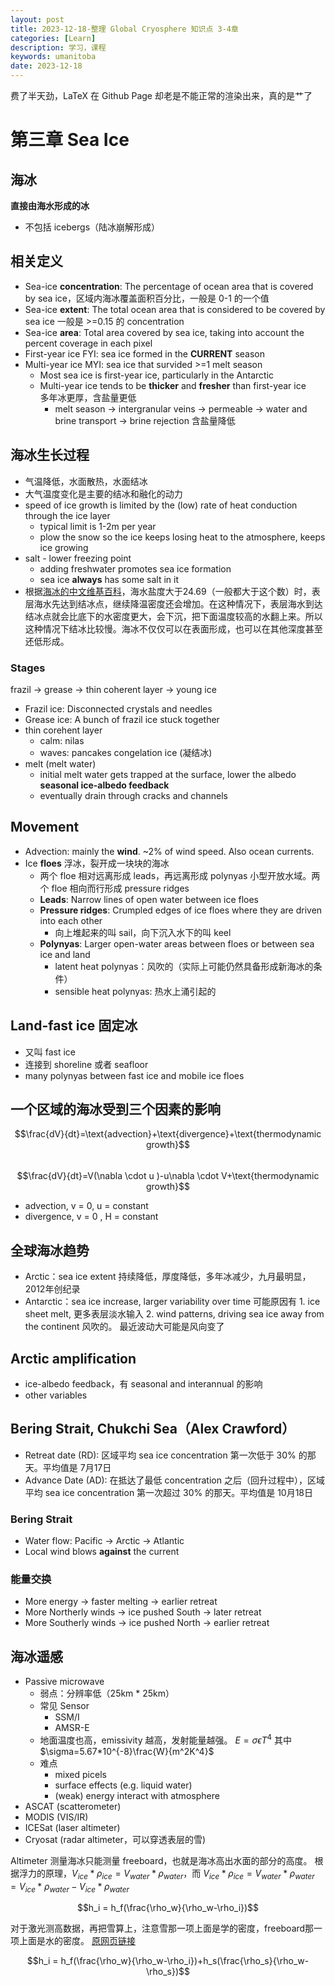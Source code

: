 ```yaml
---
layout: post
title: 2023-12-18-整理 Global Cryosphere 知识点 3-4章
categories: [Learn]
description: 学习，课程
keywords: umanitoba
date: 2023-12-18
---
```


费了半天劲，LaTeX 在 Github Page 却老是不能正常的渲染出来，真的是艹了

# 第三章 Sea Ice
## 海冰
**直接由海水形成的冰**
- 不包括 icebergs（陆冰崩解形成）

## 相关定义
- Sea-ice **concentration**: The percentage of ocean area that is covered by sea ice，区域内海冰覆盖面积百分比，一般是 0-1 的一个值
- Sea-ice **extent**: The total ocean area that is considered to be covered by sea ice 一般是 >=0.15 的 concentration
- Sea-ice **area**: Total area covered by sea ice, taking into account the percent coverage in each pixel
- First-year ice FYI: sea ice formed in the **CURRENT** season
- Multi-year ice MYI: sea ice that survided >=1 melt season
    - Most sea ice is first-year ice, particularly in the Antarctic
    - Multi-year ice tends to be **thicker** and **fresher** than first-year ice    
    多年冰更厚，含盐量更低
        - melt season -> intergranular veins -> permeable -> water and brine transport -> brine rejection 含盐量降低

## 海冰生长过程
- 气温降低，水面散热，水面结冰
- 大气温度变化是主要的结冰和融化的动力
- speed of ice growth is limited by the (low) rate of heat conduction through the ice layer
    - typical limit is 1-2m per year
    - plow the snow so the ice keeps losing heat to the atmosphere, keeps ice growing
- salt - lower freezing point
    - adding freshwater promotes sea ice formation 
    - sea ice **always** has some salt in it
- 根据[海冰的中文维基百科](https://zh.wikipedia.org/wiki/%E6%B5%B7%E5%86%B0)，海水盐度大于24.69（一般都大于这个数）时，表层海水先达到结冰点，继续降温密度还会增加。在这种情况下，表层海水到达结冰点就会比底下的水密度更大，会下沉，把下面温度较高的水翻上来。所以这种情况下结冰比较慢。海冰不仅仅可以在表面形成，也可以在其他深度甚至还低形成。

### Stages
frazil -> grease -> thin coherent layer -> young ice
- Frazil ice: Disconnected crystals and needles
- Grease ice: A bunch of frazil ice stuck together
- thin corehent layer 
    - calm: nilas
    - waves: pancakes
congelation ice (凝结冰)
- melt (melt water)
    - initial melt water gets trapped at the surface, lower the albedo     
    **seasonal ice-albedo feedback**
    - eventually drain through cracks and channels

## Movement
- Advection: mainly the **wind**. ~2% of wind speed. Also ocean currents.
- Ice **floes** 浮冰，裂开成一块块的海冰
    - 两个 floe 相对远离形成 leads，再远离形成 polynyas 小型开放水域。两个 floe 相向而行形成 pressure ridges
    - **Leads**: Narrow lines of open water between ice floes
    - **Pressure ridges**: Crumpled edges of ice floes where they are driven into each other
        - 向上堆起来的叫 sail，向下沉入水下的叫 keel
    - **Polynyas**: Larger open-water areas between floes or between sea ice and land
        - latent heat polynyas：风吹的（实际上可能仍然具备形成新海冰的条件）
        - sensible heat polynyas: 热水上涌引起的
        
## Land-fast ice 固定冰
- 又叫 fast ice
- 连接到 shoreline 或者 seafloor
- many polynyas between fast ice and mobile ice floes 

## 一个区域的海冰受到三个因素的影响
$$\frac{dV}{dt}=\text{advection}+\text{divergence}+\text{thermodynamic growth}$$    
$$\frac{dV}{dt}=V(\nabla \cdot u )-u\nabla \cdot V+\text{thermodynamic growth}$$
- advection, v = 0, u = constant
- divergence, v = 0 , H = constant

## 全球海冰趋势
- Arctic：sea ice extent 持续降低，厚度降低，多年冰减少，九月最明显，2012年创纪录
- Antarctic：sea ice increase, larger variability over time 可能原因有 1. ice sheet melt, 更多表层淡水输入 2. wind patterns, driving sea ice away from the continent 风吹的。 最近波动大可能是风向变了

## Arctic amplification 
- ice-albedo feedback，有 seasonal and interannual 的影响
- other variables 

## Bering Strait, Chukchi Sea（Alex Crawford）
- Retreat date (RD): 区域平均 sea ice concentration 第一次低于 30% 的那天。平均值是 7月17日
- Advance Date (AD): 在抵达了最低 concentration 之后（回升过程中），区域平均 sea ice concentration 第一次超过 30% 的那天。平均值是 10月18日

### Bering Strait
- Water flow: Pacific -> Arctic -> Atlantic
- Local wind blows **against** the current

### 能量交换
- More energy -> faster melting -> earlier retreat
- More Northerly winds -> ice pushed South -> later retreat
- More Southerly winds -> ice pushed North -> earlier retreat

## 海冰遥感
- Passive microwave 
    - 弱点：分辨率低（25km * 25km）
    - 常见 Sensor 
        - SSM/I
        - AMSR-E
    - 地面温度也高，emissivity 越高，发射能量越强。 $E = \sigma \epsilon T^4$ 其中 $\sigma=5.67*10^{-8}\frac{W}{m^2K^4}$
    - 难点
        - mixed picels
        - surface effects (e.g. liquid water)
        - (weak) energy interact with atmosphere
- ASCAT (scatterometer)
- MODIS (VIS/IR)
- ICESat (laser altimeter)
- Cryosat (radar altimeter，可以穿透表层的雪)

Altimeter 测量海冰只能测量 freeboard，也就是海冰高出水面的部分的高度。
根据浮力的原理，$V_{ice}*\rho_{ice}=V_{water}*\rho_{water}$，而 $V_{ice}*\rho_{ice}=V_{water}*\rho_{water}=V_{ice}*\rho_{water}-V_{ice}*\rho_{water}$

$$h_i = h_f(\frac{\rho_w}{\rho_w-\rho_i})$$

对于激光测高数据，再把雪算上，注意雪那一项上面是学的密度，freeboard那一项上面是水的密度。
[原网页链接](https://www.star.nesdis.noaa.gov/socd/lsa/SeaIce/background.php)

$$h_i = h_f(\frac{\rho_w}{\rho_w-\rho_i})+h_s(\frac{\rho_s}{\rho_w-\rho_s})$$


